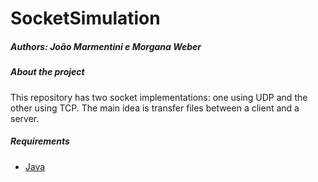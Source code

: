 # SocketSimulation

##### Authors: João Marmentini e Morgana Weber

##### About the project
This repository has two socket implementations: one using UDP and the other using TCP. The main idea is transfer files between a client and a server. 

##### Requirements
* [Java](https://www.oracle.com/java/technologies/downloads/)
